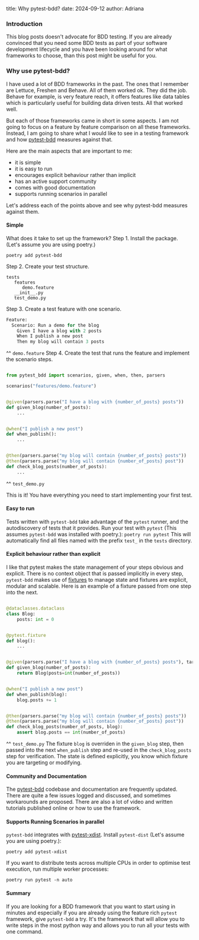 title: Why pytest-bdd?
date: 2024-09-12
author: Adriana

### Introduction
This blog posts doesn't advocate for BDD testing. If you are already convinced that you need some BDD tests as part of your software development lifecycle and you have been looking around for what frameworks to choose, than this post might be useful for you.

### Why use pytest-bdd?
I have used a lot of BDD frameworks in the past. The ones that I remember are Lettuce, Freshen and Behave. All of them worked ok. They did the job. 
Behave for example, is very feature reach, it offers features like data tables which is particularly useful for building data driven tests. All that worked well.

But each of those frameworks came in short in some aspects. I am not going to focus on a feature by feature comparison on all these frameworks. 
Instead, I am going to share what I would like to see in a testing framework and how [pytest-bdd](https://pytest-bdd.readthedocs.io/en/stable/) measures against that. 

Here are the main aspects that are important to me:
- it is simple
- it is easy to run
- encourages explicit behaviour rather than implicit
- has an active support community
- comes with good documentation
- supports running scenarios in parallel

Let's address each of the points above and see why pytest-bdd measures against them.

#### Simple

What does it take to set up the framework?
Step 1. Install the package. (Let's assume you are using poetry.)
```commandline
poetry add pytest-bdd
```
Step 2. Create your test structure.

```commandline
tests
   features
      demo.feature
   __init__.py
   test_demo.py
```
Step 3. Create a test feature with one scenario.

```python
Feature:
  Scenario: Run a demo for the blog
    Given I have a blog with 2 posts
    When I publish a new post
    Then my blog will contain 3 posts
```

^^ `demo.feature`
Step 4. Create the test that runs the feature and implement the scenario steps.

```python 

from pytest_bdd import scenarios, given, when, then, parsers

scenarios("features/demo.feature")


@given(parsers.parse("I have a blog with {number_of_posts} posts"))
def given_blog(number_of_posts):
    ...


@when("I publish a new post")
def when_publish():
    ...


@then(parsers.parse("my blog will contain {number_of_posts} posts"))
@then(parsers.parse("my blog will contain {number_of_posts} post"))
def check_blog_posts(number_of_posts):
    ...

```
^^ `test_demo.py`

This is it! You have everything you need to start implementing your first test.

#### Easy to run

Tests written with `pytest-bdd` take advantage of the `pytest` runner, and the autodiscovery of tests that it provides.
Run your test with `pytest` (This assumes `pytest-bdd` was installed with poetry.):
`poetry run pytest`
This will automatically find all files named with the prefix `test_` in the `tests` directory.

#### Explicit behaviour rather than explicit

I like that pytest makes the state management of your steps obvious and explicit.
There is no context object that is passed implicitly in every step, `pytest-bdd` makes use of [fixtures](https://docs.pytest.org/en/6.2.x/fixture.html)
to manage state and fixtures are explicit, modular and scalable.
Here is an example of a fixture passed from one step into the next.

```python

@dataclasses.dataclass
class Blog:
    posts: int = 0


@pytest.fixture
def blog():
    ...


@given(parsers.parse("I have a blog with {number_of_posts} posts"), target_fixture="blog")
def given_blog(number_of_posts):
    return Blog(posts=int(number_of_posts))


@when("I publish a new post")
def when_publish(blog):
    blog.posts += 1


@then(parsers.parse("my blog will contain {number_of_posts} posts"))
@then(parsers.parse("my blog will contain {number_of_posts} post"))
def check_blog_posts(number_of_posts, blog):
    assert blog.posts == int(number_of_posts)
```
^^ `test_demo.py`
The fixture `blog` is overriden in the `given_blog` step, then passed into the next `when_publish` step and re-used 
in the `check_blog_posts` step for verification.
The state is defined explicitly, you know which fixture you are targeting or modifying.

#### Community and Documentation
The [pytest-bdd](https://github.com/pytest-dev/pytest-bdd) codebase and documentation are frequently updated. 
There are quite a few issues logged and discussed, and sometimes workarounds are proposed. 
There are also a lot of video and written tutorials published online or how to use the framework.

#### Supports Running Scenarios in parallel

`pytest-bdd` integrates with [pytest-xdist](https://pytest-xdist.readthedocs.io/en/stable/).
Install `pytest-dist` (Let's assume you are using poetry.):
```commandline 
poetry add pytest-xdist
```
If you want to distribute tests across multiple CPUs in order to optimise test execution, run multiple worker processes:
```commandline
poetry run pytest -n auto
```

#### Summary
If you are looking for a BDD framework that you want to start using in minutes and especially if you are 
already using the feature rich `pytest` framework, give `pytest-bdd` a try. 
It's the framework that will allow you to write steps in the most python way and allows you to run all your tests with one command.




